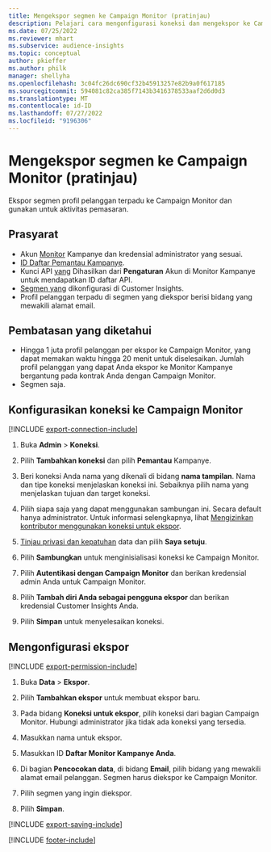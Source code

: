 ```yaml
---
title: Mengekspor segmen ke Campaign Monitor (pratinjau)
description: Pelajari cara mengonfigurasi koneksi dan mengekspor ke Campaign Monitor.
ms.date: 07/25/2022
ms.reviewer: mhart
ms.subservice: audience-insights
ms.topic: conceptual
author: pkieffer
ms.author: philk
manager: shellyha
ms.openlocfilehash: 3c04fc26dc690cf32b45913257e82b9a0f617185
ms.sourcegitcommit: 594081c82ca385f7143b3416378533aaf2d6d0d3
ms.translationtype: MT
ms.contentlocale: id-ID
ms.lasthandoff: 07/27/2022
ms.locfileid: "9196306"
---
```

# <a name="export-segments-to-campaign-monitor-preview"></a>Mengekspor segmen ke Campaign Monitor (pratinjau)

Ekspor segmen profil pelanggan terpadu ke Campaign Monitor dan gunakan untuk aktivitas pemasaran.

## <a name="prerequisites"></a>Prasyarat

- Akun [Monitor](https://www.campaignmonitor.com/) Kampanye dan kredensial administrator yang sesuai.
- [ID Daftar Pemantau Kampanye](https://www.campaignmonitor.com/api/getting-started/#your-list-id).
- Kunci API [yang](https://www.campaignmonitor.com/api/getting-started/) Dihasilkan dari **Pengaturan** Akun di Monitor Kampanye untuk mendapatkan ID daftar API.
- [Segmen yang](segments.md) dikonfigurasi di Customer Insights.
- Profil pelanggan terpadu di segmen yang diekspor berisi bidang yang mewakili alamat email.

## <a name="known-limitations"></a>Pembatasan yang diketahui

- Hingga 1 juta profil pelanggan per ekspor ke Campaign Monitor, yang dapat memakan waktu hingga 20 menit untuk diselesaikan. Jumlah profil pelanggan yang dapat Anda ekspor ke Monitor Kampanye bergantung pada kontrak Anda dengan Campaign Monitor.
- Segmen saja.

## <a name="set-up-connection-to-campaign-monitor"></a>Konfigurasikan koneksi ke Campaign Monitor

[!INCLUDE [export-connection-include](includes/export-connection-admn.md)]

1. Buka **Admin** > **Koneksi**.

1. Pilih **Tambahkan koneksi** dan pilih **Pemantau** Kampanye.

1. Beri koneksi Anda nama yang dikenali di bidang **nama tampilan**. Nama dan tipe koneksi menjelaskan koneksi ini. Sebaiknya pilih nama yang menjelaskan tujuan dan target koneksi.

1. Pilih siapa saja yang dapat menggunakan sambungan ini. Secara default hanya administrator. Untuk informasi selengkapnya, lihat [Mengizinkan kontributor menggunakan koneksi untuk ekspor](connections.md#allow-contributors-to-use-a-connection-for-exports).

1. [Tinjau privasi dan kepatuhan](connections.md#data-privacy-and-compliance) data dan pilih **Saya setuju**.

1. Pilih **Sambungkan** untuk menginisialisasi koneksi ke Campaign Monitor.

1. Pilih **Autentikasi dengan Campaign Monitor** dan berikan kredensial admin Anda untuk Campaign Monitor.

1. Pilih **Tambah diri Anda sebagai pengguna ekspor** dan berikan kredensial Customer Insights Anda.

1. Pilih **Simpan** untuk menyelesaikan koneksi.

## <a name="configure-an-export"></a>Mengonfigurasi ekspor

[!INCLUDE [export-permission-include](includes/export-permission.md)]

1. Buka **Data** > **Ekspor**.

1. Pilih **Tambahkan ekspor** untuk membuat ekspor baru.

1. Pada bidang **Koneksi untuk ekspor**, pilih koneksi dari bagian Campaign Monitor. Hubungi administrator jika tidak ada koneksi yang tersedia.

1. Masukkan nama untuk ekspor.

1. Masukkan ID **Daftar Monitor Kampanye Anda**.

1. Di bagian **Pencocokan data**, di bidang **Email**, pilih bidang yang mewakili alamat email pelanggan. Segmen harus diekspor ke Campaign Monitor.

1. Pilih segmen yang ingin diekspor.

1. Pilih **Simpan**.

[!INCLUDE [export-saving-include](includes/export-saving.md)]

[!INCLUDE [footer-include](includes/footer-banner.md)]
